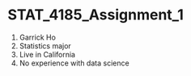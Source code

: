 # STAT_4185_Assignment_1

1. Garrick Ho
2. Statistics major
3. Live in California
4. No experience with data science
